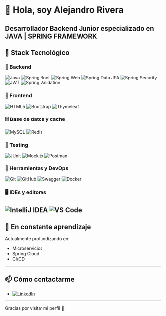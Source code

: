 # 👋 Hola, soy Alejandro Rivera

Desarrollador Backend Junior especializado en  JAVA | SPRING FRAMEWORK
---
## 🚀 Stack Tecnológico

### 🧩 Backend
![Java](https://img.shields.io/badge/Java-17-blue?logo=java&logoColor=white)
![Spring Boot](https://img.shields.io/badge/Spring%20Boot-3-brightgreen?logo=springboot)
![Spring Web](https://img.shields.io/badge/Spring%20Web-green?logo=spring)
![Spring Data JPA](https://img.shields.io/badge/Spring%20Data%20JPA-lightgrey?logo=spring)
![Spring Security](https://img.shields.io/badge/Spring%20Security-brightgreen?logo=springsecurity)
![JWT](https://img.shields.io/badge/JWT-Authentication-yellow)
![Spring Validation](https://img.shields.io/badge/Spring%20Validation-Annotation-blue?logo=spring)

### 🎨 Frontend
![HTML5](https://img.shields.io/badge/HTML5-E34F26?logo=html5&logoColor=white)
![Bootstrap](https://img.shields.io/badge/Bootstrap-563D7C?logo=bootstrap&logoColor=white)
![Thymeleaf](https://img.shields.io/badge/Thymeleaf-005F0F?logo=thymeleaf&logoColor=white)

### 🗄️ Base de datos y cache
![MySQL](https://img.shields.io/badge/MySQL-005C84?logo=mysql&logoColor=white)
![Redis](https://img.shields.io/badge/Redis-DC382D?logo=redis&logoColor=white)

### 🧪 Testing
![JUnit](https://img.shields.io/badge/JUnit-5-red)
![Mockito](https://img.shields.io/badge/Mockito-Mock-green)
![Postman](https://img.shields.io/badge/Postman-FF6C37?logo=postman&logoColor=white)

### 🧰 Herramientas y DevOps
![Git](https://img.shields.io/badge/Git-F05032?logo=git&logoColor=white)
![GitHub](https://img.shields.io/badge/GitHub-181717?logo=github)
![Swagger](https://img.shields.io/badge/Swagger-85EA2D?logo=swagger&logoColor=black)
![Docker](https://img.shields.io/badge/Docker-2496ED?logo=docker&logoColor=white)

### 🖥️ IDEs y editores
![IntelliJ IDEA](https://img.shields.io/badge/IntelliJ_IDEA-000000?logo=intellijidea&logoColor=white)
![VS Code](https://img.shields.io/badge/VS_Code-007ACC?logo=visualstudiocode&logoColor=white)
---


## 🧠 En constante aprendizaje

Actualmente profundizando en:
- Microservicios
- Spring Cloud
- CI/CD

---

## 📫 Cómo contactarme

- [![LinkedIn](https://img.shields.io/badge/LinkedIn-Connect-blue?logo=linkedin)](https://www.linkedin.com/in/alejandro-rivera-verdayes-443895375/)

---

Gracias por visitar mi perfil 🙌


